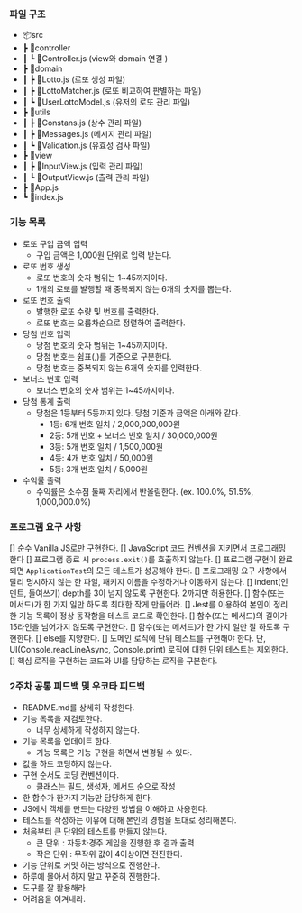 ### 파일 구조
- 📦src
-  ┣ 📂controller
-  ┃ ┗ 📜Controller.js (view와 domain 연결 )
-  ┣ 📂domain
-  ┃ ┣ 📜Lotto.js (로또 생성 파일)
-  ┃ ┣ 📜LottoMatcher.js (로또 비교하여 판별하는 파일)
-  ┃ ┗ 📜UserLottoModel.js (유저의 로또 관리 파일)
-  ┣ 📂utils
-  ┃ ┣ 📜Constans.js (상수 관리 파일)
-  ┃ ┣ 📜Messages.js (메시지 관리 파일)
-  ┃ ┗ 📜Validation.js (유효성 검사 파일)
-  ┣ 📂view
-  ┃ ┣ 📜InputView.js (입력 관리 파일)
-  ┃ ┗ 📜OutputView.js (출력 관리 파일)
-  ┣ 📜App.js
-  ┗ 📜index.js


### 기능 목록
- 로또 구입 금액 입력
    - 구입 금액은 1,000원 단위로 입력 받는다.
- 로또 번호 생성
    - 로또 번호의 숫자 범위는 1~45까지이다.
    - 1개의 로또를 발행할 때 중복되지 않는 6개의 숫자를 뽑는다.
- 로또 번호 출력
    - 발행한 로또 수량 및 번호를 출력한다.
    - 로또 번호는 오름차순으로 정렬하여 출력한다.
- 당첨 번호 입력
    - 당첨 번호의 숫자 범위는 1~45까지이다.
    - 당첨 번호는 쉼표(,)를 기준으로 구분한다.
    - 당첨 번호는 중복되지 않는 6개의 숫자를 입력한다.
- 보너스 번호 입력
    - 보너스 번호의 숫자 범위는 1~45까지이다.
- 당첨 통계 출력
    -  당첨은 1등부터 5등까지 있다. 당첨 기준과 금액은 아래와 같다.
        - 1등: 6개 번호 일치 / 2,000,000,000원
        - 2등: 5개 번호 + 보너스 번호 일치 / 30,000,000원
        - 3등: 5개 번호 일치 / 1,500,000원
        - 4등: 4개 번호 일치 / 50,000원
        - 5등: 3개 번호 일치 / 5,000원
- 수익률 출력
    - 수익률은 소수점 둘째 자리에서 반올림한다. (ex. 100.0%, 51.5%, 1,000,000.0%)

### 프로그램 요구 사항

[] 순수 Vanilla JS로만 구현한다.
[] JavaScript 코드 컨벤션을 지키면서 프로그래밍 한다
[] 프로그램 종료 시 `process.exit()`를 호출하지 않는다.
[] 프로그램 구현이 완료되면 `ApplicationTest`의 모든 테스트가 성공해야 한다.
[] 프로그래밍 요구 사항에서 달리 명시하지 않는 한 파일, 패키지 이름을 수정하거나 이동하지 않는다.
[] indent(인덴트, 들여쓰기) depth를 3이 넘지 않도록 구현한다. 2까지만 허용한다.
[] 함수(또는 메서드)가 한 가지 일만 하도록 최대한 작게 만들어라.
[] Jest를 이용하여 본인이 정리한 기능 목록이 정상 동작함을 테스트 코드로 확인한다.
[] 함수(또는 메서드)의 길이가 15라인을 넘어가지 않도록 구현한다.
  [] 함수(또는 메서드)가 한 가지 일만 잘 하도록 구현한다.
[] else를 지양한다.
[] 도메인 로직에 단위 테스트를 구현해야 한다. 단, UI(Console.readLineAsync, Console.print) 로직에 대한 단위 테스트는 제외한다.
  [] 핵심 로직을 구현하는 코드와 UI를 담당하는 로직을 구분한다.


### 2주차 공통 피드백 및 우코타 피드백
- README.md를 상세히 작성한다.
- 기능 목록을 재검토한다.
    - 너무 상세하게 작성하지 않는다.
- 기능 목록을 업데이트 한다.
    - 기능 목록은 기능 구현을 하면서 변경될 수 있다.
- 값을 하드 코딩하지 않는다.
- 구현 순서도 코딩 컨벤션이다.
    - 클래스는 필드, 생성자, 메서드 순으로 작성
- 한 함수가 한가지 기능만 담당하게 한다.
- JS에서 객체를 만드는 다양한 방법을 이해하고 사용한다.
- 테스트를 작성하는 이유에 대해 본인의 경험을 토대로 정리해본다.
- 처음부터 큰 단위의 테스트를 만들지 않는다.
    - 큰 단위 : 자동차경주 게임을 진행한 후 결과 출력
    - 작은 단위 : 무작위 값이 4이상이면 전진한다.
- 기능 단위로 커밋 하는 방식으로 진행한다.
- 하루에 몰아서 하지 말고 꾸준히 진행한다.
- 도구를 잘 활용해라.
- 어려움을 이겨내라.